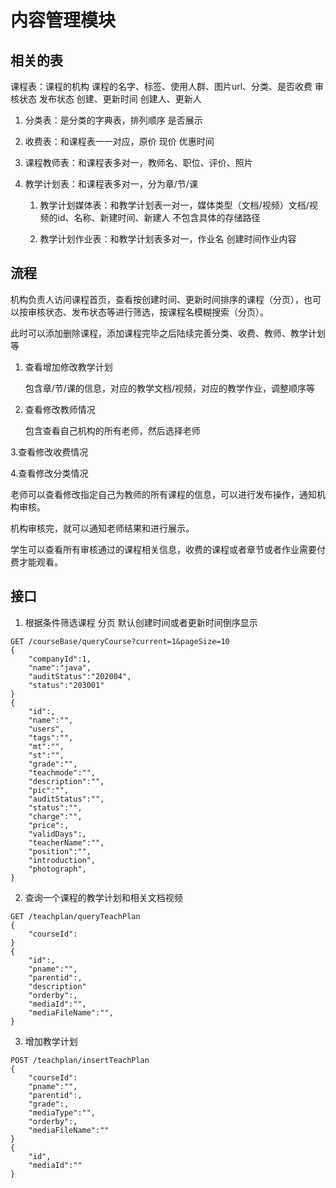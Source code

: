 # 内容管理模块
## 相关的表
课程表：课程的机构 课程的名字、标签、使用人群、图片url、分类、是否收费 审核状态 发布状态 创建、更新时间 创建人、更新人

1. 分类表：是分类的字典表，排列顺序 是否展示

2. 收费表：和课程表一一对应，原价 现价 优惠时间

3. 课程教师表：和课程表多对一，教师名、职位、评价、照片

4. 教学计划表：和课程表多对一，分为章/节/课

    1. 教学计划媒体表：和教学计划表一对一，媒体类型（文档/视频）文档/视频的id、名称、新建时间、新建人 不包含具体的存储路径

    2. 教学计划作业表：和教学计划表多对一，作业名 创建时间作业内容

## 流程
机构负责人访问课程首页，查看按创建时间、更新时间排序的课程（分页），也可以按审核状态、发布状态等进行筛选，按课程名模糊搜索（分页）。

此时可以添加删除课程，添加课程完毕之后陆续完善分类、收费、教师、教学计划等

1. 查看增加修改教学计划

    包含章/节/课的信息，对应的教学文档/视频，对应的教学作业，调整顺序等

2. 查看修改教师情况

    包含查看自己机构的所有老师，然后选择老师

3.查看修改收费情况

4.查看修改分类情况

老师可以查看修改指定自己为教师的所有课程的信息，可以进行发布操作，通知机构审核。

机构审核完，就可以通知老师结果和进行展示。

学生可以查看所有审核通过的课程相关信息，收费的课程或者章节或者作业需要付费才能观看。

## 接口
1. 根据条件筛选课程 分页 默认创建时间或者更新时间倒序显示
```
GET /courseBase/queryCourse?current=1&pageSize=10
{
    "companyId":1,
    "name":"java",
    "auditStatus":"202004",
    "status":"203001"
}
{
    "id":,
    "name":"",
    "users",
    "tags":"",
    "mt":"",
    "st":"",
    "grade":"",
    "teachmode":"",
    "description":"",
    "pic":"",
    "auditStatus":"",
    "status":"",
    "charge":"",
    "price":,
    "validDays":,
    "teacherName":"",
    "position":"",
    "introduction",
    "photograph",
}
```
2. 查询一个课程的教学计划和相关文档视频
```
GET /teachplan/queryTeachPlan
{
    "courseId":
}
{
    "id":,
    "pname":"",
    "parentid":,
    "description"
    "orderby":,
    "mediaId":"",
    "mediaFileName":"",
}

```
3. 增加教学计划 
```
POST /teachplan/insertTeachPlan
{
    "courseId":
    "pname":"",
    "parentid":,
    "grade":,
    "mediaType":"",
    "orderby":,
    "mediaFileName":""
}
{
    "id",
    "mediaId":""
}
```